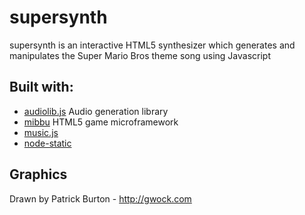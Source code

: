 # supersynth
supersynth is an interactive HTML5 synthesizer which generates and manipulates the Super Mario Bros theme song using Javascript

## Built with:
 * [audiolib.js](http://github.com/jussi-kalliokoski/audiolib.js) Audio generation library
 * [mibbu](https://github.com/michalbe/mibbu) HTML5 game microframework
 * [music.js](https://github.com/GregJ/music.js)
 * [node-static](http://github.com/cloudhead/node-static)

## Graphics
Drawn by Patrick Burton - http://gwock.com
